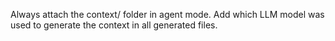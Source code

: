 Always attach the context/ folder in agent mode.
Add which LLM model was used to generate the context in all generated files.